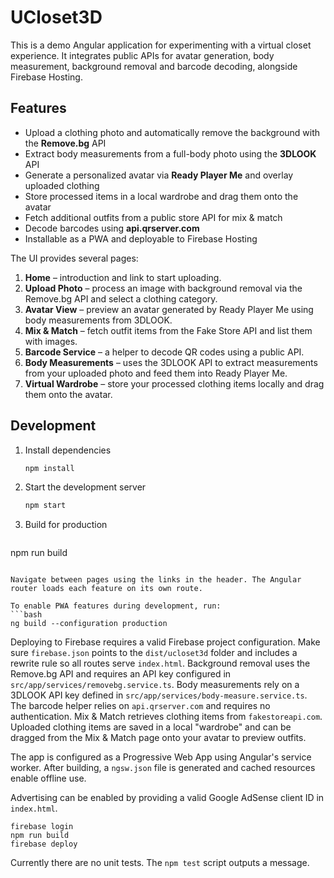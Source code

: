 # UCloset3D

This is a demo Angular application for experimenting with a virtual closet experience. It integrates public APIs for avatar generation, body measurement, background removal and barcode decoding, alongside Firebase Hosting.

## Features

* Upload a clothing photo and automatically remove the background with the **Remove.bg** API
* Extract body measurements from a full-body photo using the **3DLOOK** API
* Generate a personalized avatar via **Ready Player Me** and overlay uploaded clothing
* Store processed items in a local wardrobe and drag them onto the avatar
* Fetch additional outfits from a public store API for mix & match
* Decode barcodes using **api.qrserver.com**
* Installable as a PWA and deployable to Firebase Hosting

The UI provides several pages:
1. **Home** – introduction and link to start uploading.
2. **Upload Photo** – process an image with background removal via the Remove.bg API and select a clothing category.
3. **Avatar View** – preview an avatar generated by Ready Player Me using body measurements from 3DLOOK.
4. **Mix & Match** – fetch outfit items from the Fake Store API and list them with images.
4. **Barcode Service** – a helper to decode QR codes using a public API.
5. **Body Measurements** – uses the 3DLOOK API to extract measurements from your uploaded photo and feed them into Ready Player Me.
6. **Virtual Wardrobe** – store your processed clothing items locally and drag them onto the avatar.

## Development

1. Install dependencies
   ```bash
   npm install
   ```
2. Start the development server
   ```bash
   npm start
   ```
3. Build for production
   ```bash
npm run build
```

Navigate between pages using the links in the header. The Angular router loads each feature on its own route.

To enable PWA features during development, run:
```bash
ng build --configuration production
```

Deploying to Firebase requires a valid Firebase project configuration.
Make sure `firebase.json` points to the `dist/ucloset3d` folder and includes a rewrite rule so all routes serve `index.html`.
Background removal uses the Remove.bg API and requires an API key configured in `src/app/services/removebg.service.ts`.
Body measurements rely on a 3DLOOK API key defined in `src/app/services/body-measure.service.ts`.
The barcode helper relies on `api.qrserver.com` and requires no authentication.
Mix & Match retrieves clothing items from `fakestoreapi.com`. Uploaded clothing items are saved in a local "wardrobe" and can be dragged from the Mix & Match page onto your avatar to preview outfits.

The app is configured as a Progressive Web App using Angular's service worker. After building, a `ngsw.json` file is generated and cached resources enable offline use.

Advertising can be enabled by providing a valid Google AdSense client ID in `index.html`.

```
firebase login
npm run build
firebase deploy
```
Currently there are no unit tests. The `npm test` script outputs a message.
